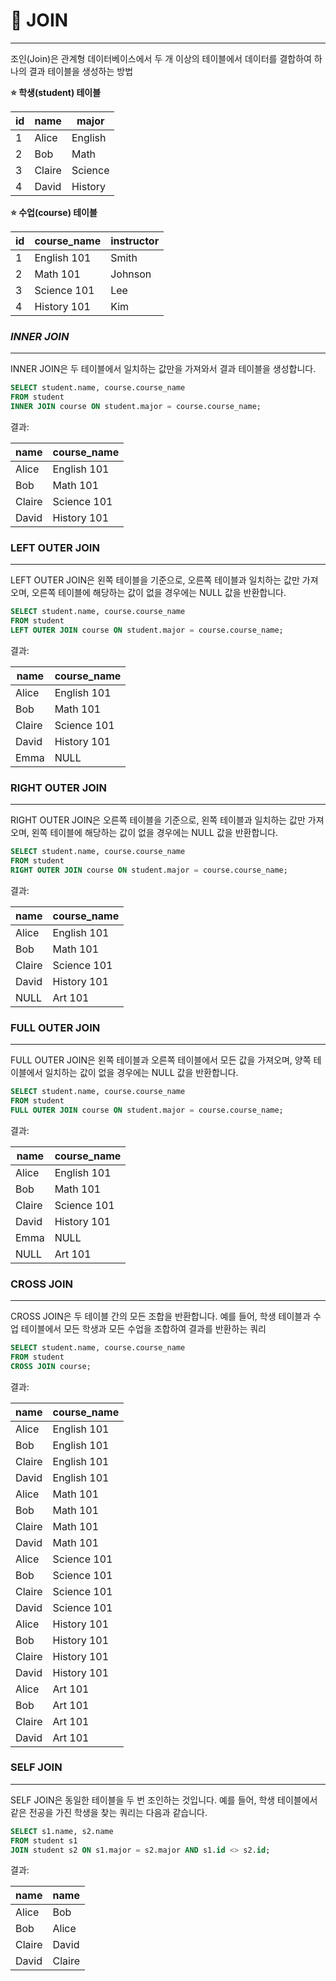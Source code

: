 # 🎯 JOIN

---

조인(Join)은 관계형 데이터베이스에서 두 개 이상의 테이블에서 데이터를 결합하여 하나의 결과 테이블을 생성하는 방법

**⭐️ 학생(student) 테이블**

| **id** | **name** | **major** |
| ------ | -------- | --------- |
| 1      | Alice    | English   |
| 2      | Bob      | Math      |
| 3      | Claire   | Science   |
| 4      | David    | History   |

**⭐️ 수업(course) 테이블**

| **id** | **course_name** | **instructor** |
| ------ | --------------- | -------------- |
| 1      | English 101     | Smith          |
| 2      | Math 101        | Johnson        |
| 3      | Science 101     | Lee            |
| 4      | History 101     | Kim            |

### ***INNER JOIN***

---

INNER JOIN은 두 테이블에서 일치하는 값만을 가져와서 결과 테이블을 생성합니다.

```sql
SELECT student.name, course.course_name
FROM student
INNER JOIN course ON student.major = course.course_name;
```

결과:

| **name** | **course_name** |
| -------- | --------------- |
| Alice    | English 101     |
| Bob      | Math 101        |
| Claire   | Science 101     |
| David    | History 101     |

### LEFT OUTER JOIN

---

LEFT OUTER JOIN은 왼쪽 테이블을 기준으로, 오른쪽 테이블과 일치하는 값만 가져오며, 오른쪽 테이블에 해당하는 값이 없을 경우에는 NULL 값을 반환합니다.

```sql
SELECT student.name, course.course_name
FROM student
LEFT OUTER JOIN course ON student.major = course.course_name;
```

결과:

| **name** | **course_name** |
| -------- | --------------- |
| Alice    | English 101     |
| Bob      | Math 101        |
| Claire   | Science 101     |
| David    | History 101     |
| Emma     | NULL            |

### RIGHT OUTER JOIN

---

RIGHT OUTER JOIN은 오른쪽 테이블을 기준으로, 왼쪽 테이블과 일치하는 값만 가져오며, 왼쪽 테이블에 해당하는 값이 없을 경우에는 NULL 값을 반환합니다.

```sql
SELECT student.name, course.course_name
FROM student
RIGHT OUTER JOIN course ON student.major = course.course_name;
```

결과:

| **name** | **course_name** |
| -------- | --------------- |
| Alice    | English 101     |
| Bob      | Math 101        |
| Claire   | Science 101     |
| David    | History 101     |
| NULL     | Art 101         |

### FULL OUTER JOIN

---

FULL OUTER JOIN은 왼쪽 테이블과 오른쪽 테이블에서 모든 값을 가져오며, 양쪽 테이블에서 일치하는 값이 없을 경우에는 NULL 값을 반환합니다.

```sql
SELECT student.name, course.course_name
FROM student
FULL OUTER JOIN course ON student.major = course.course_name;
```

결과:

| **name** | **course_name** |
| -------- | --------------- |
| Alice    | English 101     |
| Bob      | Math 101        |
| Claire   | Science 101     |
| David    | History 101     |
| Emma     | NULL            |
| NULL     | Art 101         |

### CROSS JOIN

---

CROSS JOIN은 두 테이블 간의 모든 조합을 반환합니다. 예를 들어, 학생 테이블과 수업 테이블에서 모든 학생과 모든 수업을 조합하여 결과를 반환하는 쿼리

```sql
SELECT student.name, course.course_name
FROM student
CROSS JOIN course;
```

결과:

| **name** | **course_name** |
| -------- | --------------- |
| Alice    | English 101     |
| Bob      | English 101     |
| Claire   | English 101     |
| David    | English 101     |
| Alice    | Math 101        |
| Bob      | Math 101        |
| Claire   | Math 101        |
| David    | Math 101        |
| Alice    | Science 101     |
| Bob      | Science 101     |
| Claire   | Science 101     |
| David    | Science 101     |
| Alice    | History 101     |
| Bob      | History 101     |
| Claire   | History 101     |
| David    | History 101     |
| Alice    | Art 101         |
| Bob      | Art 101         |
| Claire   | Art 101         |
| David    | Art 101         |

### SELF JOIN

---

SELF JOIN은 동일한 테이블을 두 번 조인하는 것입니다. 예를 들어, 학생 테이블에서 같은 전공을 가진 학생을 찾는 쿼리는 다음과 같습니다.

```sql
SELECT s1.name, s2.name
FROM student s1
JOIN student s2 ON s1.major = s2.major AND s1.id <> s2.id;
```

결과:

| **name** | **name** |
| -------- | -------- |
| Alice    | Bob      |
| Bob      | Alice    |
| Claire   | David    |
| David    | Claire   |

